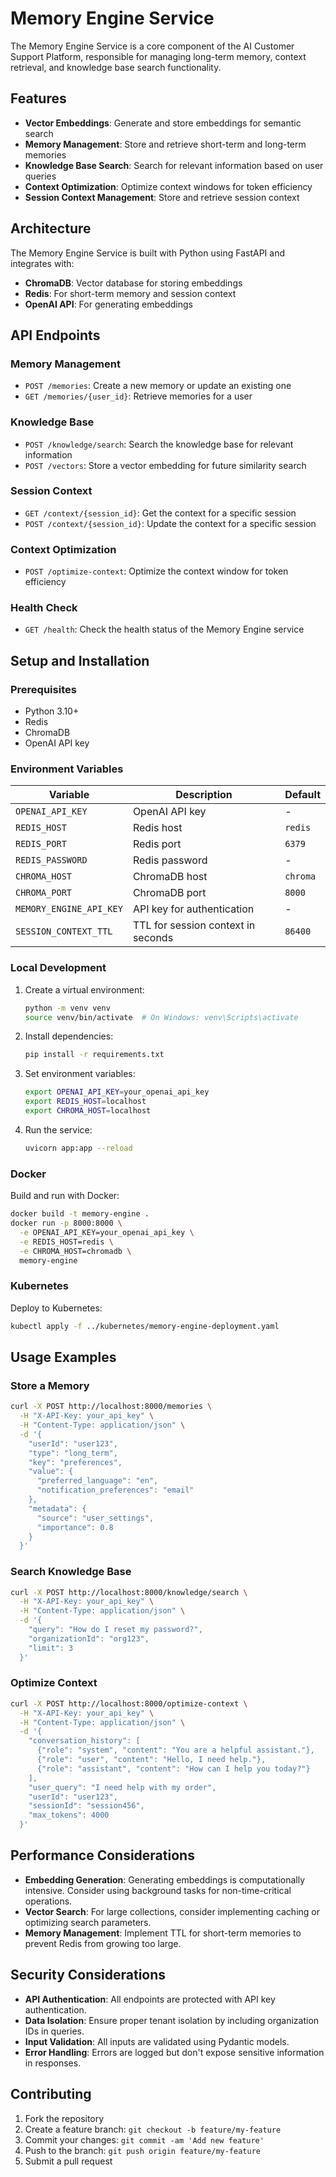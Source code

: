 # Memory Engine Service

The Memory Engine Service is a core component of the AI Customer Support Platform, responsible for managing long-term memory, context retrieval, and knowledge base search functionality.

## Features

- **Vector Embeddings**: Generate and store embeddings for semantic search
- **Memory Management**: Store and retrieve short-term and long-term memories
- **Knowledge Base Search**: Search for relevant information based on user queries
- **Context Optimization**: Optimize context windows for token efficiency
- **Session Context Management**: Store and retrieve session context

## Architecture

The Memory Engine Service is built with Python using FastAPI and integrates with:

- **ChromaDB**: Vector database for storing embeddings
- **Redis**: For short-term memory and session context
- **OpenAI API**: For generating embeddings

## API Endpoints

### Memory Management

- `POST /memories`: Create a new memory or update an existing one
- `GET /memories/{user_id}`: Retrieve memories for a user

### Knowledge Base

- `POST /knowledge/search`: Search the knowledge base for relevant information
- `POST /vectors`: Store a vector embedding for future similarity search

### Session Context

- `GET /context/{session_id}`: Get the context for a specific session
- `POST /context/{session_id}`: Update the context for a specific session

### Context Optimization

- `POST /optimize-context`: Optimize the context window for token efficiency

### Health Check

- `GET /health`: Check the health status of the Memory Engine service

## Setup and Installation

### Prerequisites

- Python 3.10+
- Redis
- ChromaDB
- OpenAI API key

### Environment Variables

| Variable | Description | Default |
|----------|-------------|---------|
| `OPENAI_API_KEY` | OpenAI API key | - |
| `REDIS_HOST` | Redis host | `redis` |
| `REDIS_PORT` | Redis port | `6379` |
| `REDIS_PASSWORD` | Redis password | - |
| `CHROMA_HOST` | ChromaDB host | `chroma` |
| `CHROMA_PORT` | ChromaDB port | `8000` |
| `MEMORY_ENGINE_API_KEY` | API key for authentication | - |
| `SESSION_CONTEXT_TTL` | TTL for session context in seconds | `86400` |

### Local Development

1. Create a virtual environment:
   ```bash
   python -m venv venv
   source venv/bin/activate  # On Windows: venv\Scripts\activate
   ```

2. Install dependencies:
   ```bash
   pip install -r requirements.txt
   ```

3. Set environment variables:
   ```bash
   export OPENAI_API_KEY=your_openai_api_key
   export REDIS_HOST=localhost
   export CHROMA_HOST=localhost
   ```

4. Run the service:
   ```bash
   uvicorn app:app --reload
   ```

### Docker

Build and run with Docker:

```bash
docker build -t memory-engine .
docker run -p 8000:8000 \
  -e OPENAI_API_KEY=your_openai_api_key \
  -e REDIS_HOST=redis \
  -e CHROMA_HOST=chromadb \
  memory-engine
```

### Kubernetes

Deploy to Kubernetes:

```bash
kubectl apply -f ../kubernetes/memory-engine-deployment.yaml
```

## Usage Examples

### Store a Memory

```bash
curl -X POST http://localhost:8000/memories \
  -H "X-API-Key: your_api_key" \
  -H "Content-Type: application/json" \
  -d '{
    "userId": "user123",
    "type": "long_term",
    "key": "preferences",
    "value": {
      "preferred_language": "en",
      "notification_preferences": "email"
    },
    "metadata": {
      "source": "user_settings",
      "importance": 0.8
    }
  }'
```

### Search Knowledge Base

```bash
curl -X POST http://localhost:8000/knowledge/search \
  -H "X-API-Key: your_api_key" \
  -H "Content-Type: application/json" \
  -d '{
    "query": "How do I reset my password?",
    "organizationId": "org123",
    "limit": 3
  }'
```

### Optimize Context

```bash
curl -X POST http://localhost:8000/optimize-context \
  -H "X-API-Key: your_api_key" \
  -H "Content-Type: application/json" \
  -d '{
    "conversation_history": [
      {"role": "system", "content": "You are a helpful assistant."},
      {"role": "user", "content": "Hello, I need help."},
      {"role": "assistant", "content": "How can I help you today?"}
    ],
    "user_query": "I need help with my order",
    "userId": "user123",
    "sessionId": "session456",
    "max_tokens": 4000
  }'
```

## Performance Considerations

- **Embedding Generation**: Generating embeddings is computationally intensive. Consider using background tasks for non-time-critical operations.
- **Vector Search**: For large collections, consider implementing caching or optimizing search parameters.
- **Memory Management**: Implement TTL for short-term memories to prevent Redis from growing too large.

## Security Considerations

- **API Authentication**: All endpoints are protected with API key authentication.
- **Data Isolation**: Ensure proper tenant isolation by including organization IDs in queries.
- **Input Validation**: All inputs are validated using Pydantic models.
- **Error Handling**: Errors are logged but don't expose sensitive information in responses.

## Contributing

1. Fork the repository
2. Create a feature branch: `git checkout -b feature/my-feature`
3. Commit your changes: `git commit -am 'Add new feature'`
4. Push to the branch: `git push origin feature/my-feature`
5. Submit a pull request
